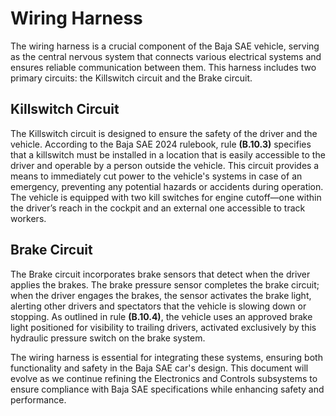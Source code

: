 # Wiring Harness

The wiring harness is a crucial component of the Baja SAE vehicle, serving as the central nervous system that connects various electrical systems and ensures reliable communication between them. This harness includes two primary circuits: the Killswitch circuit and the Brake circuit.

## Killswitch Circuit

The Killswitch circuit is designed to ensure the safety of the driver and the vehicle. According to the Baja SAE 2024 rulebook, rule **(B.10.3)** specifies that a killswitch must be installed in a location that is easily accessible to the driver and operable by a person outside the vehicle. This circuit provides a means to immediately cut power to the vehicle's systems in case of an emergency, preventing any potential hazards or accidents during operation. The vehicle is equipped with two kill switches for engine cutoff—one within the driver’s reach in the cockpit and an external one accessible to track workers.

## Brake Circuit

The Brake circuit incorporates brake sensors that detect when the driver applies the brakes. The brake pressure sensor completes the brake circuit; when the driver engages the brakes, the sensor activates the brake light, alerting other drivers and spectators that the vehicle is slowing down or stopping. As outlined in rule **(B.10.4)**, the vehicle uses an approved brake light positioned for visibility to trailing drivers, activated exclusively by this hydraulic pressure switch on the brake system.

The wiring harness is essential for integrating these systems, ensuring both functionality and safety in the Baja SAE car's design. This document will evolve as we continue refining the Electronics and Controls subsystems to ensure compliance with Baja SAE specifications while enhancing safety and performance.

